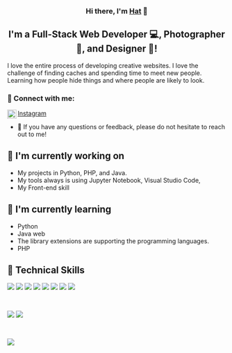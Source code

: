 <h3 align="center">
Hi there, I'm <a href="https://www.facebook.com/profile.php?id=100035508373396" target="_blank" rel="noreferrer">Hat</a> 👋
</h3>

<h2 align="center">
I'm a Full-Stack Web Developer 💻, Photographer 📸, and Designer 🎨!
</h2> 

I love the entire process of developing creative websites. I love the challenge of finding caches and spending time to meet new people. Learning how people hide things and where people are likely to look.

### 🤝 Connect with me:
<a href="https://www.instagram.com/hathat.particle/"><img align="left" src="https://raw.githubusercontent.com/yushi1007/yushi1007/main/images/instagram.svg" alt="SAMUEL | Instagram" width="21px"/>Instagram</a>
</br>
- 💬 If you have any questions or feedback, please do not hesitate to reach out to me!

## 🔭 I'm currently working on

- My projects in Python, PHP, and Java.
- My tools always is using Jupyter Notebook, Visual Studio Code, 
- My Front-end skill

## 🌱 I'm currently learning

- Python
- Java web
- The library extensions are supporting the programming languages.
- PHP

## 💼 Technical Skills

![](https://img.shields.io/badge/Code-React-informational?style=flat&logo=react&color=61DAFB)
![](https://img.shields.io/badge/Code-JavaScript-informational?style=flat&logo=javascript&color=F7DF1E)
![](https://img.shields.io/badge/Code-Python-informational?style=flat&logo=python&color=3776AB")
![](https://img.shields.io/badge/Code-Java-informational?style=flat&logo=java&color=007396")
![](https://img.shields.io/badge/Code-PHP-informational?style=flat&logo=php&color=777BB4")
![](https://img.shields.io/badge/Code-HTML5-informational?style=flat&logo=html5&color=E34F26")
![](https://img.shields.io/badge/Database-SQL_Server-informational?style=flat&logo=microsoft-sql-server&color=CC2927")
![](https://img.shields.io/badge/Database-phpMyAdmin-informational?style=flat&logo=phpmyadmin&color=4479A1")

</br>

![](https://img.shields.io/badge/Style-Bootstrap-informational?style=flat&logo=Bootstrap&color=7952B3)
![](https://img.shields.io/badge/Style-CSS3-informational?style=flat&logo=CSS3&color=1572B6)



</br>

![](https://img.shields.io/badge/Tools-Figma-informational?style=flat&logo=Figma&color=F24E1E)

